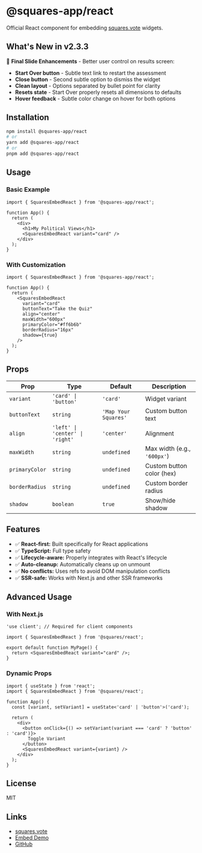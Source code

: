# @squares-app/react

Official React component for embedding [squares.vote](https://squares.vote) widgets.

## What's New in v2.3.3

🔄 **Final Slide Enhancements** - Better user control on results screen:
- **Start Over button** - Subtle text link to restart the assessment
- **Close button** - Second subtle option to dismiss the widget
- **Clean layout** - Options separated by bullet point for clarity
- **Resets state** - Start Over properly resets all dimensions to defaults
- **Hover feedback** - Subtle color change on hover for both options

## Installation

```bash
npm install @squares-app/react
# or
yarn add @squares-app/react
# or
pnpm add @squares-app/react
```

## Usage

### Basic Example

```tsx
import { SquaresEmbedReact } from '@squares-app/react';

function App() {
  return (
    <div>
      <h1>My Political Views</h1>
      <SquaresEmbedReact variant="card" />
    </div>
  );
}
```

### With Customization

```tsx
import { SquaresEmbedReact } from '@squares-app/react';

function App() {
  return (
    <SquaresEmbedReact
      variant="card"
      buttonText="Take the Quiz"
      align="center"
      maxWidth="600px"
      primaryColor="#ff6b6b"
      borderRadius="16px"
      shadow={true}
    />
  );
}
```

## Props

| Prop | Type | Default | Description |
|------|------|---------|-------------|
| `variant` | `'card' \| 'button'` | `'card'` | Widget variant |
| `buttonText` | `string` | `'Map Your Squares'` | Custom button text |
| `align` | `'left' \| 'center' \| 'right'` | `'center'` | Alignment |
| `maxWidth` | `string` | `undefined` | Max width (e.g., `'600px'`) |
| `primaryColor` | `string` | `undefined` | Custom button color (hex) |
| `borderRadius` | `string` | `undefined` | Custom border radius |
| `shadow` | `boolean` | `true` | Show/hide shadow |

## Features

- ✅ **React-first:** Built specifically for React applications
- ✅ **TypeScript:** Full type safety
- ✅ **Lifecycle-aware:** Properly integrates with React's lifecycle
- ✅ **Auto-cleanup:** Automatically cleans up on unmount
- ✅ **No conflicts:** Uses refs to avoid DOM manipulation conflicts
- ✅ **SSR-safe:** Works with Next.js and other SSR frameworks

## Advanced Usage

### With Next.js

```tsx
'use client'; // Required for client components

import { SquaresEmbedReact } from '@squares/react';

export default function MyPage() {
  return <SquaresEmbedReact variant="card" />;
}
```

### Dynamic Props

```tsx
import { useState } from 'react';
import { SquaresEmbedReact } from '@squares/react';

function App() {
  const [variant, setVariant] = useState<'card' | 'button'>('card');

  return (
    <div>
      <button onClick={() => setVariant(variant === 'card' ? 'button' : 'card')}>
        Toggle Variant
      </button>
      <SquaresEmbedReact variant={variant} />
    </div>
  );
}
```

## License

MIT

## Links

- [squares.vote](https://squares.vote)
- [Embed Demo](https://squares.vote/developer)
- [GitHub](https://github.com/seanbhart/squares)

